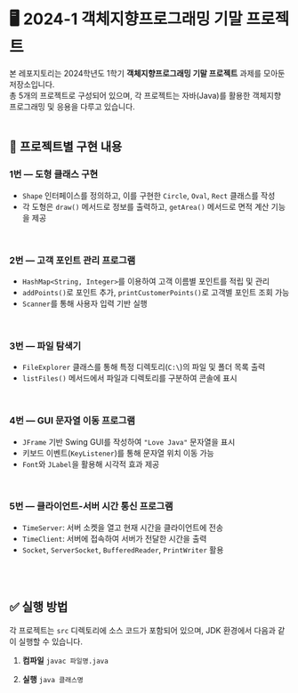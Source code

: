 # 🖥️ 2024-1 객체지향프로그래밍 기말 프로젝트

본 레포지토리는 2024학년도 1학기 **객체지향프로그래밍 기말 프로젝트** 과제를 모아둔 저장소입니다.  
총 5개의 프로젝트로 구성되어 있으며, 각 프로젝트는 자바(Java)를 활용한 객체지향 프로그래밍 및 응용을 다루고 있습니다.
<br/>
<br/>

## 📂 프로젝트별 구현 내용

### 1번 — 도형 클래스 구현
- `Shape` 인터페이스를 정의하고, 이를 구현한 `Circle`, `Oval`, `Rect` 클래스를 작성
- 각 도형은 `draw()` 메서드로 정보를 출력하고, `getArea()` 메서드로 면적 계산 기능을 제공
<br/>

### 2번 — 고객 포인트 관리 프로그램
- `HashMap<String, Integer>`를 이용하여 고객 이름별 포인트를 적립 및 관리
- `addPoints()`로 포인트 추가, `printCustomerPoints()`로 고객별 포인트 조회 가능
- `Scanner`를 통해 사용자 입력 기반 실행
<br/>

### 3번 — 파일 탐색기
  - `FileExplorer` 클래스를 통해 특정 디렉토리(`C:\`)의 파일 및 폴더 목록 출력 
  - `listFiles()` 메서드에서 파일과 디렉토리를 구분하여 콘솔에 표시
<br/>

### 4번 — GUI 문자열 이동 프로그램
- `JFrame` 기반 Swing GUI를 작성하여 `"Love Java"` 문자열을 표시
- 키보드 이벤트(`KeyListener`)를 통해 문자열 위치 이동 가능
- `Font`와 `JLabel`을 활용해 시각적 효과 제공
<br/>

### 5번 — 클라이언트-서버 시간 통신 프로그램
- `TimeServer`: 서버 소켓을 열고 현재 시간을 클라이언트에 전송
- `TimeClient`: 서버에 접속하여 서버가 전달한 시간을 출력
- `Socket`, `ServerSocket`, `BufferedReader`, `PrintWriter` 활용
<br/>
<br/>

## ✅ 실행 방법

각 프로젝트는 `src` 디렉토리에 소스 코드가 포함되어 있으며, JDK 환경에서 다음과 같이 실행할 수 있습니다.

1. **컴파일**
```javac 파일명.java```

2. **실행**
```java 클래스명```
<br/>
<br/>
